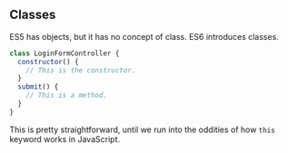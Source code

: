 ## Classes

ES5 has objects, but it has no concept of class. ES6 introduces classes.

```js
class LoginFormController {
  constructor() {
    // This is the constructor.
  }
  submit() {
    // This is a method.
  }
}
```

This is pretty straightforward, until we run into the oddities of how `this` keyword works in JavaScript.
